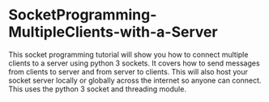 # SocketProgramming-MultipleClients-with-a-Server
This socket programming tutorial will show you how to connect multiple clients to a server using python 3 sockets. It covers how to send messages from clients to server and from server to clients. This will also host your socket server locally or globally across the internet so anyone can connect. This uses the python 3 socket and threading module.
